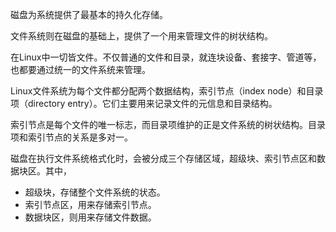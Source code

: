 磁盘为系统提供了最基本的持久化存储。

文件系统则在磁盘的基础上，提供了一个用来管理文件的树状结构。

在Linux中一切皆文件。不仅普通的文件和目录，就连块设备、套接字、管道等，也都要通过统一的文件系统来管理。

Linux文件系统为每个文件都分配两个数据结构，索引节点（index node）和目录项（directory entry）。它们主要用来记录文件的元信息和目录结构。

索引节点是每个文件的唯一标志，而目录项维护的正是文件系统的树状结构。目录项和索引节点的关系是多对一。

磁盘在执行文件系统格式化时，会被分成三个存储区域，超级块、索引节点区和数据块区。其中，
- 超级块，存储整个文件系统的状态。
- 索引节点区，用来存储索引节点。
- 数据块区，则用来存储文件数据。
